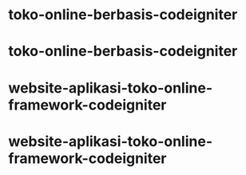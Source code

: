 # toko-online-berbasis-codeigniter
# toko-online-berbasis-codeigniter
# website-aplikasi-toko-online-framework-codeigniter
# website-aplikasi-toko-online-framework-codeigniter
